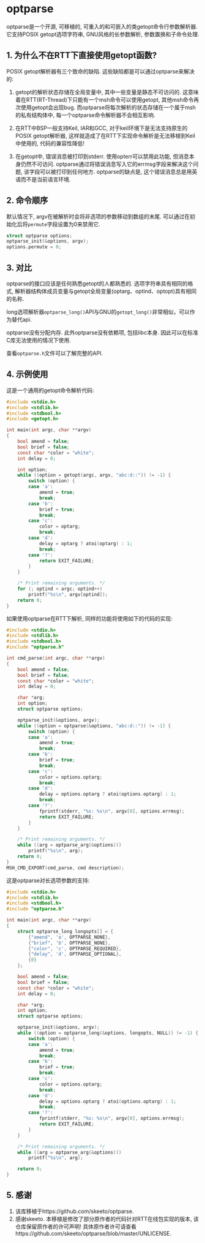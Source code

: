 # optparse #

optparse是一个开源, 可移植的, 可重入的和可嵌入的类getopt命令行参数解析器. 它支持POSIX getopt选项字符串, GNU风格的长参数解析, 参数置换和子命令处理.  

## 1. 为什么不在RTT下直接使用getopt函数?

POSIX getopt解析器有三个致命的缺陷. 这些缺陷都是可以通过optparse来解决的: 

1. getopt的解析状态存储在全局变量中, 其中一些变量是静态不可访问的. 这意味着在RTT(RT-Thread)下只能有一个msh命令可以使用getopt, 其他msh命令再次使用getopt会出现bug. 而optparse将每次解析的状态存储在一个属于msh的私有结构体中, 每一个optparse命令解析器不会相互影响. 

2. 在RTT中BSP一般支持Keil, IAR和GCC, 对于keil环境下是无法支持原生的POSIX getopt解析器, 这样就造成了在RTT下实现命令解析是无法移植到Keil中使用的, 代码的兼容性降低!

3. 在getopt中, 错误消息被打印到stderr. 使用opterr可以禁用此功能, 但消息本身仍然不可访问. optparse通过将错误消息写入它的errmsg字段来解决这个问题, 该字段可以被打印到任何地方. optparse的缺点是, 这个错误消息总是用英语而不是当前语言环境. 

## 2. 命令顺序

默认情况下, argv在被解析时会将非选项的参数移动到数组的末尾. 可以通过在初始化后将`permute`字段设置为0来禁用它. 

~~~c
struct optparse options;
optparse_init(&options, argv);
options.permute = 0;
~~~

## 3. 对比

optparse的接口应该是任何熟悉getopt的人都熟悉的. 选项字符串具有相同的格式, 解析器结构体成员变量与getopt全局变量(optarg、optind、optopt)具有相同的名称. 

long选项解析器`optparse_long()`API与GNU的`getopt_long()`非常相似，可以作为替代api. 

optparse没有分配内存. 此外optparse没有依赖项, 包括libc本身. 因此可以在标准C库无法使用的情况下使用. 

查看`optparse.h`文件可以了解完整的API. 

## 4. 示例使用

这是一个通用的getopt命令解析代码: 

~~~c
#include <stdio.h>
#include <stdlib.h>
#include <stdbool.h>
#include <getopt.h>

int main(int argc, char **argv)
{
    bool amend = false;
    bool brief = false;
    const char *color = "white";
    int delay = 0;

    int option;
    while ((option = getopt(argc, argv, "abc:d::")) != -1) {
        switch (option) {
        case 'a':
            amend = true;
            break;
        case 'b':
            brief = true;
            break;
        case 'c':
            color = optarg;
            break;
        case 'd':
            delay = optarg ? atoi(optarg) : 1;
            break;
        case '?':
            return EXIT_FAILURE;
        }
    }

    /* Print remaining arguments. */
    for (; optind < argc; optind++)
        printf("%s\n", argv[optind]);
    return 0;
}
~~~

如果使用optparse在RTT下解析, 同样的功能将使用如下的代码的实现: 

~~~c
#include <stdio.h>
#include <stdlib.h>
#include <stdbool.h>
#include "optparse.h"

int cmd_parse(int argc, char **argv)
{
    bool amend = false;
    bool brief = false;
    const char *color = "white";
    int delay = 0;

    char *arg;
    int option;
    struct optparse options;

    optparse_init(&options, argv);
    while ((option = optparse(&options, "abc:d::")) != -1) {
        switch (option) {
        case 'a':
            amend = true;
            break;
        case 'b':
            brief = true;
            break;
        case 'c':
            color = options.optarg;
            break;
        case 'd':
            delay = options.optarg ? atoi(options.optarg) : 1;
            break;
        case '?':
            fprintf(stderr, "%s: %s\n", argv[0], options.errmsg);
            return EXIT_FAILURE;
        }
    }

    /* Print remaining arguments. */
    while ((arg = optparse_arg(&options)))
        printf("%s\n", arg);
    return 0;
}
MSH_CMD_EXPORT(cmd_parse, cmd description);
~~~

这是optparse对长选项参数的支持: 

~~~c
#include <stdio.h>
#include <stdlib.h>
#include <stdbool.h>
#include "optparse.h"

int main(int argc, char **argv)
{
    struct optparse_long longopts[] = {
        {"amend", 'a', OPTPARSE_NONE},
        {"brief", 'b', OPTPARSE_NONE},
        {"color", 'c', OPTPARSE_REQUIRED},
        {"delay", 'd', OPTPARSE_OPTIONAL},
        {0}
    };

    bool amend = false;
    bool brief = false;
    const char *color = "white";
    int delay = 0;

    char *arg;
    int option;
    struct optparse options;

    optparse_init(&options, argv);
    while ((option = optparse_long(&options, longopts, NULL)) != -1) {
        switch (option) {
        case 'a':
            amend = true;
            break;
        case 'b':
            brief = true;
            break;
        case 'c':
            color = options.optarg;
            break;
        case 'd':
            delay = options.optarg ? atoi(options.optarg) : 1;
            break;
        case '?':
            fprintf(stderr, "%s: %s\n", argv[0], options.errmsg);
            return EXIT_FAILURE;
        }
    }

    /* Print remaining arguments. */
    while ((arg = optparse_arg(&options)))
        printf("%s\n", arg);

    return 0;
}
~~~

## 5. 感谢

1. 该库移植于https://github.com/skeeto/optparse. 
2. 感谢skeeto. 本移植是修改了部分原作者的代码针对RTT在线包实现的版本, 该仓库保留原作者的许可声明! 具体原作者许可请查看https://github.com/skeeto/optparse/blob/master/UNLICENSE. 
